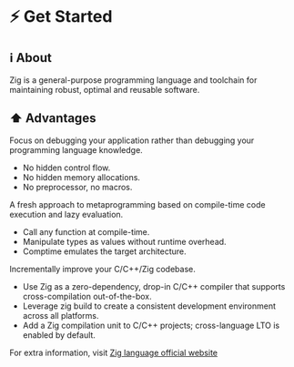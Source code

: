 # ⚡ Get Started

## ℹ About

Zig is a general-purpose programming language and toolchain for maintaining robust, optimal and reusable software.

## ⬆️ Advantages

Focus on debugging your application rather than debugging your programming language knowledge.

- No hidden control flow.
- No hidden memory allocations.
- No preprocessor, no macros.

A fresh approach to metaprogramming based on compile-time code execution and lazy evaluation.

- Call any function at compile-time.
- Manipulate types as values without runtime overhead.
- Comptime emulates the target architecture.

Incrementally improve your C/C++/Zig codebase.

- Use Zig as a zero-dependency, drop-in C/C++ compiler that supports cross-compilation out-of-the-box.
- Leverage zig build to create a consistent development environment across all platforms.
- Add a Zig compilation unit to C/C++ projects; cross-language LTO is enabled by default.

For extra information, visit [Zig language official website]("https://ziglang.org/")
